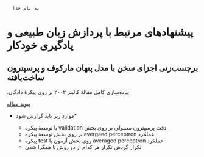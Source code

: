 	  به نام خدا
# پیشنهادهای مرتبط با  پردازش زبان طبیعی و یادگیری خودکار

## برچسب‌زنی اجزای سخن با مدل پنهان مارکوف و پرسپترون ساخت‌یافته
 &#x202b;  پیاده‌سازی کامل مقالهٔ کالینز ۲۰۰۲ بر روی پیکرهٔ دادگان.
 
 [پیوند مقاله](http://www.aclweb.org/anthology/W02-1001)
 
* موارد زیر باید گزارش شود* 

 	*   &#x202b; دقت پرسپترون معمولی بر روی بخش validation یا توسعهٔ پیکره
	*   &#x202b; عملکرد avergaed perceptron  بر روی بخش توسعهٔ‌ پیکره
	*  &#x202b; عملکرد averaged perceptron  روی بخش آزمون یا test پیکره
	*  &#x202b; تکرار گردش تکرار هر کدام از دو روش تا همگرا شدن
	
